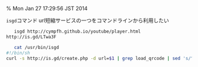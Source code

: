 % Mon Jan 27 17:29:56 JST 2014

`isgd`コマンド
url短縮サービスの一つをコマンドラインから利用したい

```bash
   isgd http://cympfh.github.io/youtube/player.html
http://is.gd/LTwa3F

   cat /usr/bin/isgd
#!/bin/sh
curl -s http://is.gd/create.php -d url=$1 | grep load_qrcode | sed 's/^.*load_qrcode..//' | sed 's/..;.*$//'
```
